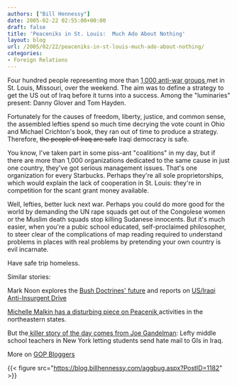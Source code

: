 ```yaml
---
authors: ["Bill Hennessy"]
date: 2005-02-22 02:55:00+00:00
draft: false
title: 'Peaceniks in St. Louis:  Much Ado About Nothing'
layout: blog
url: /2005/02/22/peaceniks-in-st-louis-much-ado-about-nothing/
categories:
- Foreign Relations
---
```


Four hundred people representing more than [1,000 anti-war groups ](https://www.stltoday.com/stltoday/news/stories.nsf/stlouiscitycounty/story/39E47877F043702B86256FAE004BBB30?OpenDocument&Headline=Peace+activists+gather+here+to+plan+strategy+for+exit+from+I&highlight=2%2Canti-war)met in St. Louis, Missouri, over the weekend. The aim was to define a strategy to get the US out of Iraq before it turns into a success. Among the "luminaries" present: Danny Glover and Tom Hayden.




Fortunately for the causes of freedom, liberty, justice, and common sense, the assembled lefties spend so much time decrying the vote count in Ohio and Michael Crichton's book, they ran out of time to produce a strategy. Therefore, <strike>the people of Iraq are safe</strike> Iraqi democracy is safe.




You know, I've taken part in some piss-ant "coalitions" in my day, but if there are more than 1,000 organizations dedicated to the same cause in just one country, they've got serious management issues. That's one organization for every Starbucks. Perhaps they're all sole proprietorships, which would explain the lack of cooperation in St. Louis: they're in competition for the scant grant money available. 




Well, lefties, better luck next war. Perhaps you could do more good for the world by demanding the UN rape squads get out of the Congolese women or the Muslim death squads stop killing Sudanese innocents. But it's much easier, when you're a pubic school educated, self-proclaimed philosopher, to steer clear of the complications of map reading required to understand problems in places with real problems by pretending your own country is evil incarnate.




Have safe trip homeless. 




Similar stories:




Mark Noon explores the [Bush Doctrines' future](https://www.blogsforbush.com/mt/archives/003767.html) and reports on [US/Iraqi Anti-Insurgent Drive](https://www.gopbloggers.org/mt/archives/000440.html)




[Michelle Malkin has a disturbing piece on Peacenik ](https://michellemalkin.com/archives/001562.htm)activities in the northeastern states.




But the[ killer story of the day comes from Joe Gandelman](https://www.themoderatevoice.com/posts/1109009912.shtml): Lefty middle school teachers in New York letting students send hate mail to GIs in Iraq.




More on [GOP Bloggers](https://www.gopbloggers.org/mt/archives/000463.html)

{{< figure src="https://blog.billhennessy.com/aggbug.aspx?PostID=1182" >}}

